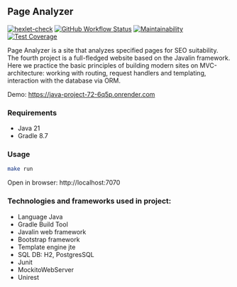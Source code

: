 ## Page Analyzer

[![hexlet-check](https://github.com/gpiento/java-project-72/actions/workflows/hexlet-check.yml/badge.svg)](https://github.com/gpiento/java-project-72/actions/workflows/hexlet-check.yml)
[![GitHub Workflow Status](https://github.com//gpiento/java-project-72/actions/workflows/github-check.yml/badge.svg)](https://github.com/gpiento/java-project-72/actions)
[![Maintainability](https://api.codeclimate.com/v1/badges/a0b40a00494e5be6df8e/maintainability)](https://codeclimate.com/github/gpiento/page-analyzer-project/maintainability)
[![Test Coverage](https://api.codeclimate.com/v1/badges/a0b40a00494e5be6df8e/test_coverage)](https://codeclimate.com/github/gpiento/page-analyzer-project/test_coverage)

Page Analyzer is a site that analyzes specified pages for SEO suitability. The fourth project is a full-fledged website based on the Javalin framework. Here we practice the basic principles of building modern sites on MVC-architecture: working with routing, request handlers and templating, interaction with the database via ORM.

Demo: https://java-project-72-6q5p.onrender.com

### Requirements

* Java 21
* Gradle 8.7

### Usage

```bash
make run
```
Open in browser: http://localhost:7070

### Technologies and frameworks used in project:
- Language Java
- Gradle Build Tool
- Javalin web framework
- Bootstrap framework
- Template engine jte
- SQL DB: H2, PostgresSQL
- Junit
- MockitoWebServer
- Unirest
